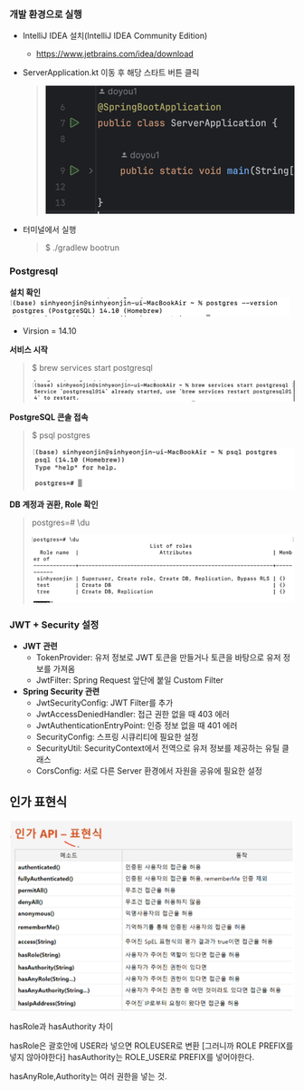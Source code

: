 ### 개발 환경으로 실행
- IntelliJ IDEA 설치(IntelliJ IDEA Community Edition)
  - https://www.jetbrains.com/idea/download

- ServerApplication.kt 이동 후 해당 스타트 버튼 클릭
  > ![project run](./screenshots/project%20run.png)

- 터미널에서 실행
  > $ ./gradlew bootrun


### Postgresql

**설치 확인**
![postsqlVersion.png](screenshots%2FpostsqlVersion.png)
- Virsion = 14.10

**서비스 시작**
> $ brew services start postgresql
> 
> ![postgreStart.png](screenshots%2FpostgreStart.png)

**PostgreSQL 콘솔 접속**

> $ psql postgres
> 
> ![postgreConsole.png](screenshots%2FpostgreConsole.png)

**DB 계정과 권환, Role 확인**
> postgres=# \du
> 
> ![postgreDB.png](screenshots%2FpostgreDB.png)

###  JWT + Security 설정
- **JWT 관련**
    - TokenProvider: 유저 정보로 JWT 토큰을 만들거나 토큰을 바탕으로 유저 정보를 가져옴
    - JwtFilter: Spring Request 앞단에 붙일 Custom Filter
- **Spring Security 관련** 
  - JwtSecurityConfig: JWT Filter를 추가
  - JwtAccessDeniedHandler: 접근 권한 없을 때 403 에러
  - JwtAuthenticationEntryPoint: 인증 정보 없을 때 401 에러
  - SecurityConfig: 스프링 시큐리티에 필요한 설정
  - SecurityUtil: SecurityContext에서 전역으로 유저 정보를 제공하는 유틸 클래스
  - CorsConfig:  서로 다른 Server 환경에서 자원을 공유에 필요한 설정

## 인가 표현식 

![API.png](screenshots%2FAPI.png)

hasRole과 hasAuthority 차이

hasRole은 괄호안에 USER라 넣으면 ROLEUSER로 변환
[그러니까 ROLE PREFIX를 넣지 않아야한다]
hasAuthority는 ROLE_USER로 PREFIX를 넣어야한다.

hasAnyRole,Authority는 여러 권한을 넣는 것.